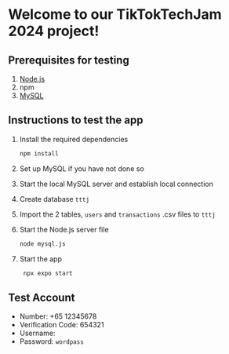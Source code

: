 # Welcome to our TikTokTechJam 2024 project!

## Prerequisites for testing
1. [Node.js](https://nodejs.org/en/download/package-manager)
2. npm
3. [MySQL](https://dev.mysql.com/downloads/mysql/)

## Instructions to test the app 
1. Install the required dependencies
   ```bash
   npm install
   ```

2. Set up MySQL if you have not done so

3. Start the local MySQL server and establish local connection

4. Create database `tttj`

5. Import the 2 tables, `users` and `transactions` .csv files to `tttj`

6. Start the Node.js server file
   ```bash
   node mysql.js
   ```

7. Start the app
   ```bash
    npx expo start
   ```

## Test Account
- Number: +65 12345678
- Verification Code: 654321
- Username:
- Password: `wordpass`